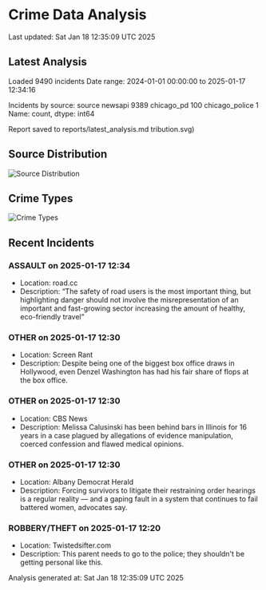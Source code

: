 # Crime Data Analysis
Last updated: Sat Jan 18 12:35:09 UTC 2025

## Latest Analysis

Loaded 9490 incidents
Date range: 2024-01-01 00:00:00 to 2025-01-17 12:34:16

Incidents by source:
source
newsapi           9389
chicago_pd         100
chicago_police       1
Name: count, dtype: int64

Report saved to reports/latest_analysis.md
tribution.svg)

## Source Distribution
![Source Distribution](images/source_distribution.svg)

## Crime Types
![Crime Types](images/crime_types.svg)

## Recent Incidents

### ASSAULT on 2025-01-17 12:34
- Location: road.cc
- Description: “The safety of road users is the most important thing, but highlighting danger should not involve the misrepresentation of an important and fast-growing sector increasing the amount of healthy, eco-friendly travel”


### OTHER on 2025-01-17 12:30
- Location: Screen Rant
- Description: Despite being one of the biggest box office draws in Hollywood, even Denzel Washington has had his fair share of flops at the box office.


### OTHER on 2025-01-17 12:30
- Location: CBS News
- Description: Melissa Calusinski has been behind bars in Illinois for 16 years in a case plagued by allegations of evidence manipulation, coerced confession and flawed medical opinions.


### OTHER on 2025-01-17 12:30
- Location: Albany Democrat Herald
- Description: Forcing survivors to litigate their restraining order hearings is a regular reality — and a gaping fault in a system that continues to fail battered women, advocates say.


### ROBBERY/THEFT on 2025-01-17 12:20
- Location: Twistedsifter.com
- Description: This parent needs to go to the police; they shouldn't be getting personal like this.

Analysis generated at: Sat Jan 18 12:35:09 UTC 2025
